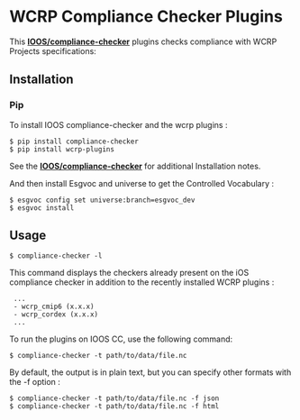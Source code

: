 # WCRP  Compliance Checker Plugins


This [**IOOS/compliance-checker**](https://github.com/ioos/compliance-checker) plugins checks compliance with WCRP Projects specifications:


## Installation

### Pip
To install IOOS compliance-checker and the wcrp plugins :
```shell
$ pip install compliance-checker 
$ pip install wcrp-plugins
```
See the [**IOOS/compliance-checker**](https://github.com/ioos/compliance-checker#installation) for additional Installation notes.

And then install Esgvoc and universe to get the Controlled Vocabulary :

```shell
$ esgvoc config set universe:branch=esgvoc_dev
$ esgvoc install
```

## Usage

```shell
$ compliance-checker -l
```
This command displays the checkers already present on the iOS compliance checker in addition to the recently installed WCRP plugins :
 ```shell
  ...
  - wcrp_cmip6 (x.x.x)
  - wcrp_cordex (x.x.x)
  ...
``` 
To run the plugins on IOOS CC, use the following command:
```shell
$ compliance-checker -t path/to/data/file.nc
```

By default, the output is in plain text, but you can specify other formats with the -f option :
```shell
$ compliance-checker -t path/to/data/file.nc -f json
$ compliance-checker -t path/to/data/file.nc -f html
``` 

